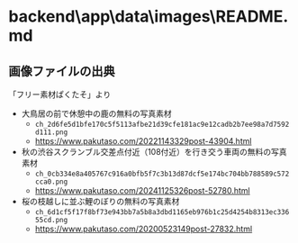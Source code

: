 # backend\app\data\images\README.md

## 画像ファイルの出典

「フリー素材ぱくたそ」より

- 大鳥居の前で休憩中の鹿の無料の写真素材
  - `ch_2d6fe5d1bfe170c5f5113afbe21d39cfe181ac9e12cadb2b7ee98a7d7592d111.png`
  - <https://www.pakutaso.com/20221143329post-43904.html>
- 秋の渋谷スクランブル交差点付近（108付近）を行き交う車両の無料の写真素材
  - `ch_0cb334e8a405767c916a0bfb5f7c3b13d87dcf5e174bc704bb788589c572cca0.png`
  - <https://www.pakutaso.com/20241125326post-52780.html>
- 桜の枝越しに並ぶ鯉のぼりの無料の写真素材
  - `ch_6d1cf5f17f8bf73e943bb7a5b8a3dbd1165eb976b1c25d4254b8313ec33655cd.png`
  - <https://www.pakutaso.com/20200523149post-27832.html>
